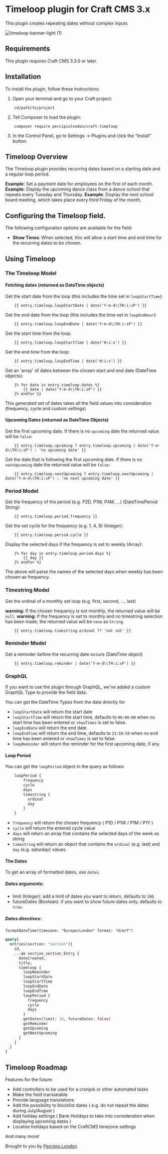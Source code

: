 # Timeloop plugin for Craft CMS 3.x

This plugin creates repeating dates without complex inputs

![timeloop-banner-light (1)](https://user-images.githubusercontent.com/20947573/117322933-bcbca200-ae8e-11eb-834f-1a2aeba472b6.png)

## Requirements

This plugin requires Craft CMS 3.3.0 or later.

## Installation

To install the plugin, follow these instructions:

1. Open your terminal and go to your Craft project:

```twig
    cd/path/to/project
```

2. Tell Composer to load the plugin:

```twig
    composer require percipiolondon/craft-timeloop
```

3. In the Control Panel, go to Settings → Plugins and click the “Install” button.

## Timeloop Overview

The Timeloop plugin provides recurring dates based on a starting date and a regular loop period.

**Example**: Set a payment date for employees on the first of each month.
**Example**: Display the upcoming dance class from a dance school that repeats every Tuesday and Thursday.
**Example**: Display the next school board meeting, which takes place every third Friday of the month.

## Configuring the Timeloop field.

The following configuration options are available for the field:

- **Show Times**: When selected, this will allow a start time and end time for the recurring dates to be chosen. 

## Using Timeloop

### The Timeloop Model

#### Fetching dates (returned as DateTime objects)

Get the start date from the loop (this includes the time set in `loopStartTime`):

```twig
    {{ entry.timeloop.loopStartDate | date('Y-m-d\\TH:i:sP') }}
```

Get the end date from the loop (this includes the time set in `loopEndHour`):

```twig
    {{ entry.timeloop.loopEndDate | date('Y-m-d\\TH:i:sP') }}
```

Get the start time from the loop:

```twig
    {{ entry.timeloop.loopStartTime | date('H:i:s') }}
```

Get the end time from the loop:

```twig
    {{ entry.timeloop.loopEndTime | date('H:i:s') }}
```

Get an 'array' of dates between the chosen start and end date (DateTime objects):

```twig
    {% for date in entry.timeloop.dates %}
        {{ date | date('Y-m-d\\TH:i:sP') }}
    {% endfor %}
```

This generated set of dates takes all the field values into consideration (frequency, cycle and custom settings)


#### Upcoming Dates (returned as DateTime Objects)

Get the first upcoming date. If there is no `upcoming` date the returned value will be `false`:

```twig
    {{ entry.timeloop.upcoming ? entry.timeloop.upcoming | date('Y-m-d\\TH:i:sP') : 'no upcoming date' }}
```

Get the date that is following the first upcoming date. If there is no `nextUpcoming` date the returned value will be `false`:

```twig
    {{ entry.timeloop.nextUpcoming ? entry.timeloop.nextUpcoming | date('Y-m-d\\TH:i:sP') : 'no next upcoming date' }}
```

### Period Model

Get the frequency of the period (e.g. P2D, P1W, P4M, ...) (DateTimePeriod String):

```twig
    {{ entry.timeloop.period.frequency }}
```

Get the set cycle for the frequency (e.g. 1, 4, 8) (Integer):

```twig
    {{ entry.timeloop.period.cycle }}
```

Display the selected days if the frequency is set to weekly (Array):

```twig
    {% for day in entry.timeloop.period.days %}
        {{ day }}
    {% endfor %}
```

The above will parse the names of the selected days when weekly has been chosen as frequency.

### Timestring Model

Get the ordinal of a monthly set loop (e.g. first, second, ..., last)

**warning:** If the chosen frequency is not monthly, the returned value will be `null`.
**warning:** If the frequency is set to monthly and no timestring selection has been made, the returned value will be `none` as `String`.

```twig
    {{ entry.timeloop.timestring.ordinal ?? 'not set' }}
```

### Reminder Model

Get a reminder before the recurring date occurs (DateTime object)

```twig
    {{ entry.timeloop.reminder | date('Y-m-d\\TH:i:sP') }}
```

### GraphQL

If you want to use the plugin through GraphQL, we've added a custom GraphQL Type to provide the field data.

You can get the DateTime Types from the data directly for 
* `loopStartDate` will return the start date
* `loopStartTime` will return the start time, defaults to `00:00:00` when no start time has been entered or `showTimes` is set to false.
* `loopEndDate` will return the end date
* `loopEndTime` will return the end time, defaults to `23:59:59` when no end time has been entered or `showTimes` is set to false.
* `loopReminder` will return the reminder for the first upcoming date, if any.

#### Loop Period

You can get the `loopPeriod` object in the query as follows:

```graphql
    loopPeriod {
        frequency
        cycle
        days
        timestring {
          ordinal
          day
        }
    }
```

* `frequency` will return the chosen frequency ( P1D / P1W / P1M / P1Y )
* `cycle` will return the entered cycle value
* `days` will return an array that contains the selected days of the week as string
* `timestring` will return an object that contains the `ordinal` (e.g. last) and `day` (e.g. saturday) values

#### The Dates

To get an array of formatted dates, use `dates`.

##### Dates arguments:

* limit (Integer): add a limit of dates you want to return, defaults to `100`.
* futureDates (Boolean): if you want to show future dates only, defaults to `true`.

##### Dates directives:

`formatDateTime(timezone: "Europe/London" format: "d/m/Y")`

```graphql
query{
  entries(section: "section"){
    id,
    ...on section_section_Entry {
      dateCreated,
      title,
      timeloop {
        loopReminder
        loopStartDate
        loopStartTime
        loopEndDate
        loopEndTime
        loopPeriod {
          frequency
          cycle
          days
        }
        getDates(limit: 10, futureDates: false)
        getReminder
        getUpcoming
        getNextUpcoming
      }
    }
  }
}
```

## Timeloop Roadmap

Features for the future:

* Add controllers to be used for a cronjob or other automated tasks
* Make the field translatable
* Provide language translations
* Add the possibility to blocklist dates ( e.g. do not repeat the dates during July/August )
* Add holiday settings ( Bank Holidays to take into consideration when displaying upcoming dates )
* Localise holidays based on the CraftCMS timezone settings

And many more!

Brought to you by [Percipio.London](https://percipio.london)
